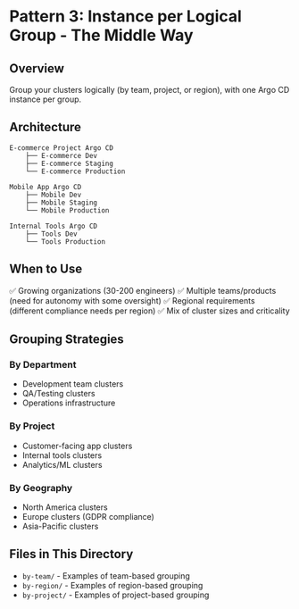 # Pattern 3: Instance per Logical Group - The Middle Way

## Overview

Group your clusters logically (by team, project, or region), with one Argo CD instance per group.

## Architecture

```
E-commerce Project Argo CD
    ├── E-commerce Dev
    ├── E-commerce Staging
    └── E-commerce Production

Mobile App Argo CD
    ├── Mobile Dev
    ├── Mobile Staging
    └── Mobile Production

Internal Tools Argo CD
    ├── Tools Dev
    └── Tools Production
```

## When to Use

✅ Growing organizations (30-200 engineers)
✅ Multiple teams/products (need for autonomy with some oversight)
✅ Regional requirements (different compliance needs per region)
✅ Mix of cluster sizes and criticality

## Grouping Strategies

### By Department
- Development team clusters
- QA/Testing clusters
- Operations infrastructure

### By Project
- Customer-facing app clusters
- Internal tools clusters
- Analytics/ML clusters

### By Geography
- North America clusters
- Europe clusters (GDPR compliance)
- Asia-Pacific clusters

## Files in This Directory

- `by-team/` - Examples of team-based grouping
- `by-region/` - Examples of region-based grouping
- `by-project/` - Examples of project-based grouping
